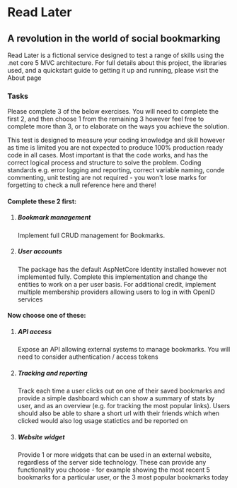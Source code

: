 <h1>Read Later</h1>
<h2>A revolution in the world of social bookmarking</h2>
Read Later is a fictional service designed to test a range of skills using the .net core 5 MVC architecture. For full details about this project, the libraries used, and a quickstart guide to getting it up and running, please visit the About page

<h3>Tasks</h3>
<p>Please complete 3 of the below exercises.  You will need to complete the first 2, and then choose 1 from the remaining 3 however feel free to complete more than 3, or to elaborate on the ways you achieve the solution.</p>
<p>
    This test is designed to measure your coding knowledge and skill however as time is limited you are not expected to produce 100% production ready code in all cases.  Most important is that the code works, and has the correct logical process
    and structure to solve the problem.  Coding standards e.g. error logging and reporting, correct variable naming, conde commenting, unit testing are not required - you won't lose marks for forgetting to check a null reference here and there!
</p>
<h4>Complete these 2 first:</h4>
<ol>
    <li>
        <h5>Bookmark management</h5>
        Implement full CRUD management for Bookmarks.
    </li>
    <li>
        <h5>User accounts</h5>
        The package has the default AspNetCore Identity installed however not implemented fully.  Complete this implementation and change the entities to work on a per user basis.  For additional credit,
        implement multiple membership providers allowing users to log in with OpenID services
    </li>
</ol>
<h4>Now choose one of these:</h4>
<ol>
    <li>
        <h5>API access</h5>
        Expose an API allowing external systems to manage bookmarks.  You will need to consider authentication / access tokens
    </li>
    <li>
        <h5>Tracking and reporting</h5>
        Track each time a user clicks out on one of their saved bookmarks and provide a simple dashboard which can show a summary of stats by user, and as an overview (e.g. for tracking the most popular links).
        Users should also be able to share a short url with their friends which when clicked would also log usage statictics and be reported on
    </li>
    <li class="three">
        <h5>Website widget</h5>
        Provide 1 or more widgets that can be used in an external website, regardless of the server side technology.  These can provide any functionality you choose - for example showing the most recent 5 bookmarks for a particular user, or the 3 most popular bookmarks today
    </li>
</ol>
